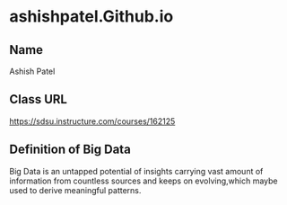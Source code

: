 # ashishpatel.Github.io

## Name
Ashish Patel

## Class URL
https://sdsu.instructure.com/courses/162125

## Definition of Big Data 
Big Data is an untapped potential of insights carrying vast amount of information from countless sources and keeps on evolving,which maybe used to derive meaningful patterns.
